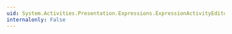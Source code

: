 ```yaml
---
uid: System.Activities.Presentation.Expressions.ExpressionActivityEditor.#ctor
internalonly: False
---
```

